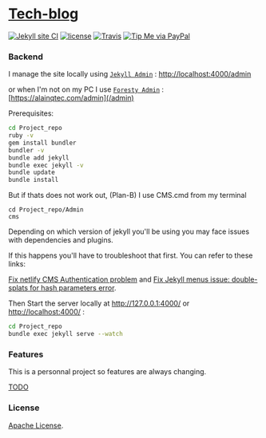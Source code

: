 # [Tech-blog](https://github.com/alainQtec/tech-blog)

[![Jekyll site CI](https://github.com/alainQtec/tech-blog/actions/workflows/jekyll.yml/badge.svg)](https://github.com/alainQtec/tech-blog/actions/workflows/jekyll.yml)
[![license](https://img.shields.io/github/license/alainQtec/tech-blog.svg)](https://github.com/alainQtec/tech-blog/blob/main/LICENSE)
[![Travis](https://img.shields.io/travis/alainQtec/tech-blog.svg)](https://app.travis-ci.com/alainQtec/tech-blog)
[![Tip Me via PayPal](https://img.shields.io/badge/PayPal-tip%20me-1462ab.svg?logo=paypal)](https://www.paypal.me/kitian616)

### **Backend**

I manage the site locally using [`Jekyll Admin`](https://jekyll.github.io/jekyll-admin/) : [http://localhost:4000/admin](http://localhost:4000/admin)

or when I'm not on my PC I use [`Foresty Admin`](https://app.forestry.io/dashboard/#) : [https://alainqtec.com/admin](/admin)

Prerequisites:

```sh
cd Project_repo
ruby -v
gem install bundler
bundler -v
bundle add jekyll
bundle exec jekyll -v
bundle update
bundle install
```

But if thats does not work out, (Plan-B) I use CMS.cmd from my terminal <!-- This script should be smart enough to fix any errors in the Backend, and Quickly open the CMS -->

```batch
cd Project_repo/Admin
cms
```

Depending on which version of jekyll you'll be using you may face issues with dependencies and plugins.

If this happens you'll have to troubleshoot that first. You can refer to these links:

[Fix netlify CMS Authentication problem](https://github.com/netlify/netlify-cms/issues/1474) and [Fix Jekyll menus issue: double-splats for hash parameters error](https://github.com/forestryio/jekyll-menus/commit/6c8b53eeb0d4b58743fb6461aa94d84004c8a35d).

Then Start the server locally at <http://127.0.0.1:4000/> or <http://localhost:4000/> :

```bash
cd Project_repo
bundle exec jekyll serve --watch
```

### Features

This is a personnal project so features are always changing.

[TODO](TODO.md)

### License

[Apache License](https://github.com/alainQtec/tech-blog/blob/main/LICENSE).
